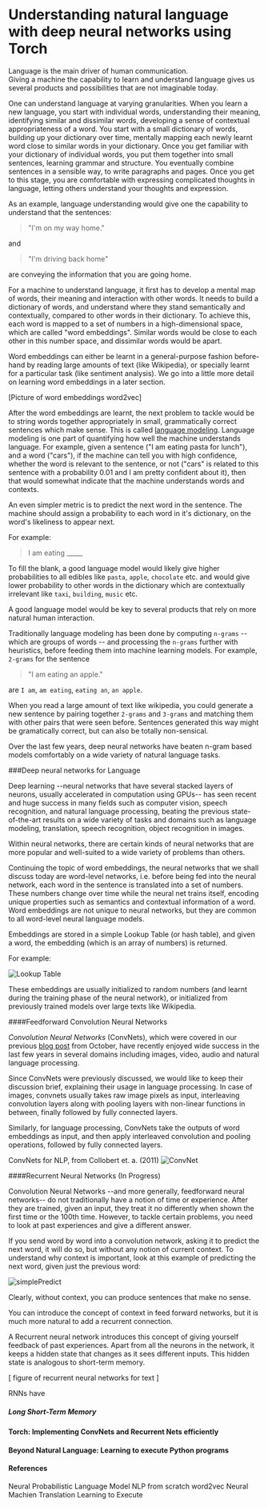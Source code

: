 Understanding natural language with deep neural networks using Torch
====================================================================

Language is the main driver of human communication.  
Giving a machine the capability to learn and understand language gives us several products and possibilities that are not imaginable today.

One can understand language at varying granularities. 
When you learn a new language, you start with individual words, understanding their meaning, identifying similar and dissimilar words, developing a sense of contextual appropriateness of a word. You start with a small dictionary of words, building up your dictionary over time, mentally mapping each newly learnt word close to similar words in your dictionary.
Once you get familiar with your dictionary of individual words, you put them together into small sentences, learning grammar and structure.
You eventually combine sentences in a sensible way, to write paragraphs and pages. Once you get to this stage, you are comfortable with expressing complicated thoughts in language, letting others understand your thoughts and expression.

As an example, language understanding would give one the capability to understand that the sentences:
> "I'm on my way home." 

and 

> "I'm driving back home"

are conveying the information that you are going home.

For a machine to understand language, it first has to develop a mental map of words, their meaning and interaction with other words. 
It needs to build a dictionary of words, and understand where they stand semantically and contextually, compared to other words in their dictionary. 
To achieve this, each word is mapped to a set of numbers in a high-dimensional space, which are called "word embeddings". Similar words would be close to each other in this number space, and dissimilar words would be apart. 

Word embeddings can either be learnt in a general-purpose fashion before-hand by reading large amounts of text (like Wikipedia), or specially learnt for a particular task (like sentiment analysis).
We go into a little more detail on learning word embeddings in a later section.

[Picture of word embeddings word2vec]

After the word embeddings are learnt, the next problem to tackle would be to string words together appropriately in small, grammatically correct sentences which make sense. This is called [language modeling](http://en.wikipedia.org/wiki/Language_model). Language modeling is one part of quantifying how well the machine understands language.
For example, given a sentence ("I am eating pasta for lunch"), and a word ("cars"), if the machine can tell you with high confidence, whether the word is relevant to the sentence, or not ("cars" is related to this sentence with a probability 0.01 and I am pretty confident about it), then that would somewhat indicate that the machine understands words and contexts.

An even simpler metric is to predict the next word in the sentence. 
The machine should assign a probability to each word in it's dictionary, on the word's likeliness to appear next.

For example:
> I am eating _____

To fill the blank, a good language model would likely give higher probabilities to all edibles like `pasta`, `apple`, `chocolate` etc. and would give lower probability to other words in the dictionary which are contextually irrelevant like `taxi`, `building`, `music` etc.

A good language model would be key to several products that rely on more natural human interaction.

Traditionally language modeling has been done by computing `n-grams` -- which are groups of words -- and processing the `n-grams` further with heuristics, before feeding them into machine learning models.
For example, `2-grams` for the sentence
> "I am eating an apple."

are `I am`, `am eating`, `eating an`, `an apple`.

When you read a large amount of text like wikipedia, you could generate a new sentence by pairing together `2-grams` and `3-grams` and matching them with other pairs that were seen before. Sentences generated this way might be gramatically correct, but can also be totally non-sensical.

Over the last few years, deep neural networks have beaten n-gram based models comfortably on a wide variety of natural language tasks.

###Deep neural networks for Language

Deep learning --neural networks that have several stacked layers of neurons, usually accelerated in computation using GPUs-- has seen recent and huge success in many fields such as computer vision, speech recognition, and natural language processing, beating the previous state-of-the-art results on a wide variety of tasks and domains such as language modeling, translation, speech recognition, object recognition in images.

Within neural networks, there are certain kinds of neural networks that are more popular and well-suited to a wide variety of problems than others.

Continuing the topic of word embeddings, the neural networks that we shall discuss today are word-level networks, i.e. before being fed into the neural network, each word in the sentence is translated into a set of numbers.
These numbers change over time while the neural net trains itself, encoding unique properties such as semantics and contextual information of a word.
Word embeddings are not unique to neural networks, but they are common to all word-level neural language models.

Embeddings are stored in a simple Lookup Table (or hash table), and given a word, the embedding (which is an array of numbers) is returned.

For example:

![Lookup Table](NLP-lookuptable.png)

These embeddings are usually initialized to random numbers (and learnt during the training phase of the neural network), or initialized from previously trained models over large texts like Wikipedia.

####Feedforward Convolution Neural Networks

*Convolution Neural Networks* (ConvNets), which were covered in our previous [blog post](http://devblogs.nvidia.com/parallelforall/deep-learning-computer-vision-caffe-cudnn/) from October, have recently enjoyed wide success in the last few years in several domains including images, video, audio and natural language processing.

Since ConvNets were previously discussed, we would like to keep their discussion brief, explaining their usage in language processing.
In case of images, convnets usually takes raw image pixels as input, interleaving convolution layers along with pooling layers with non-linear functions in between, finally followed by fully connected layers.

Similarly, for language processing, ConvNets take the outputs of word embeddings as input, and then apply interleaved convolution and pooling operations, followed by fully connected layers.

ConvNets for NLP, from Collobert et. a. (2011)
![ConvNet](NLP-convnet.png)

####Recurrent Neural Networks (In Progress)

Convolution Neural Networks --and more generally, feedforward neural networks-- do not traditionally have a notion of time or experience. 
After they are trained, given an input, they treat it no differently when shown the first time or the 100th time.
However, to tackle certain problems, you need to look at past experiences and give a different answer.

If you send word by word into a convolution network, asking it to predict the next word, it will do so, but without any notion of current context.
To understand why context is important, look at this example of predicting the next word, given just the previous word:

![simplePredict](NLP-convnet.png)

Clearly, without context, you can produce sentences that make no sense.

You can introduce the concept of context in feed forward networks, but it is much more natural to add a recurrent connection.

A Recurrent neural network introduces this concept of giving yourself feedback of past experiences. Apart from all the neurons in the network, it keeps a hidden state that changes as it sees different inputs. This hidden state is analogous to short-term memory.

[ figure of recurrent neural networks  for text ]

RNNs have

##### Long Short-Term Memory

#### Torch: Implementing ConvNets and Recurrent Nets efficiently

#### Beyond Natural Language: Learning to execute Python programs


#### References

Neural Probabilistic Language Model
NLP from scratch
word2vec
Neural Machien Translation
Learning to Execute
